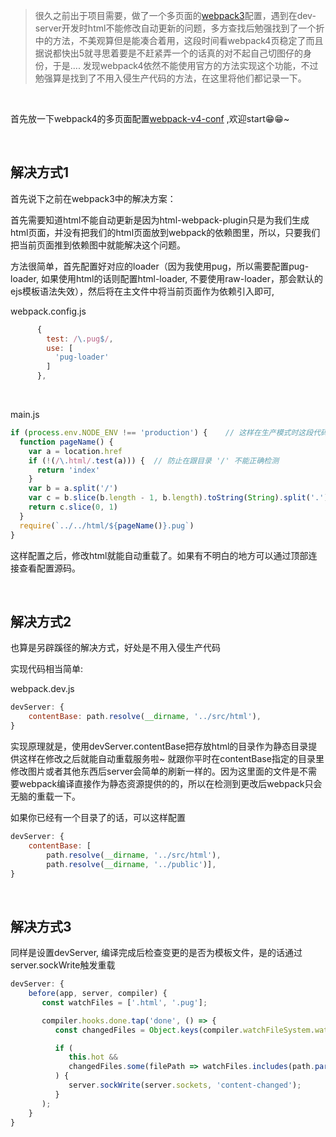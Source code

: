 > 很久之前出于项目需要，做了一个多页面的[webpack3](https://github.com/Iixianjie/launch-template-vue-cli-v3)配置，遇到在dev-server开发时html不能修改自动更新的问题，多方查找后勉强找到了一个折中的方法，不美观算但是能凑合着用，这段时间看webpack4页稳定了而且据说都快出5就寻思着要是不赶紧弄一个的话真的对不起自己切图仔的身份，于是.... 发现webpack4依然不能使用官方的方法实现这个功能，不过勉强算是找到了不用入侵生产代码的方法，在这里将他们都记录一下。

<br>

首先放一下webpack4的多页面配置[webpack-v4-conf](<https://github.com/Iixianjie/launch-template-webpack-v4>) ,欢迎start😁😁~

<br>



## 解决方式1

首先说下之前在webpack3中的解决方案：

首先需要知道html不能自动更新是因为html-webpack-plugin只是为我们生成html页面，并没有把我们的html页面放到webpack的依赖图里，所以，只要我们把当前页面推到依赖图中就能解决这个问题。

方法很简单，首先配置好对应的loader（因为我使用pug，所以需要配置pug-loader, 如果使用html的话则配置html-loader, 不要使用raw-loader，那会默认的ejs模板语法失效），然后将在主文件中将当前页面作为依赖引入即可,

webpack.config.js

```js
      {
        test: /\.pug$/,
        use: [
          'pug-loader'
        ]
      },
```

<br>

main.js

```js
if (process.env.NODE_ENV !== 'production') {	// 这样在生产模式时这段代码就会被shake调了
  function pageName() {
    var a = location.href
    if (!(/\.html/.test(a))) {	// 防止在跟目录 '/' 不能正确检测 
      return 'index'
    }
    var b = a.split('/')
    var c = b.slice(b.length - 1, b.length).toString(String).split('.')
    return c.slice(0, 1)
  }
  require(`../../html/${pageName()}.pug`)
}
```

这样配置之后，修改html就能自动重载了。如果有不明白的地方可以通过顶部连接查看配置源码。

<br>



## 解决方式2

也算是另辟蹊径的解决方式，好处是不用入侵生产代码

实现代码相当简单:

webpack.dev.js

```js
devServer: {
    contentBase: path.resolve(__dirname, '../src/html'),
}
```

实现原理就是，使用devServer.contentBase把存放html的目录作为静态目录提供这样在修改之后就能自动重载服务啦~ 就跟你平时在contentBase指定的目录里修改图片或者其他东西后server会简单的刷新一样的。因为这里面的文件是不需要webpack编译直接作为静态资源提供的的，所以在检测到更改后webpack只会无脑的重载一下。



如果你已经有一个目录了的话，可以这样配置

```js
devServer: {
    contentBase: [
        path.resolve(__dirname, '../src/html'), 
        path.resolve(__dirname, '../public')],
}
```

<br>



## 解决方式3

同样是设置devServer, 编译完成后检查变更的是否为模板文件，是的话通过server.sockWrite触发重载

```js
devServer: {
	before(app, server, compiler) {
       const watchFiles = ['.html', '.pug'];

       compiler.hooks.done.tap('done', () => {
          const changedFiles = Object.keys(compiler.watchFileSystem.watcher.mtimes);

          if (
             this.hot &&
             changedFiles.some(filePath => watchFiles.includes(path.parse(filePath).ext))
          ) {
             server.sockWrite(server.sockets, 'content-changed');
          }
       );
    }
}
```

















